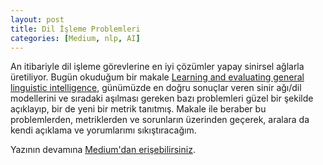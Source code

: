 ```yaml
---
layout: post
title: Dil İşleme Problemleri
categories: [Medium, nlp, AI]
---
```


An itibariyle dil işleme görevlerine en iyi çözümler yapay sinirsel ağlarla üretiliyor. Bugün okuduğum bir makale [Learning and evaluating general linguistic intelligence](https://arxiv.org/abs/1901.11373), günümüzde en doğru sonuçlar veren sinir ağı/dil modellerini ve sıradaki aşılması gereken bazı problemleri güzel bir şekilde açıklayıp, bir de yeni bir metrik tanıtmış. Makale ile beraber bu problemlerden, metriklerden ve sorunların üzerinden geçerek, aralara da kendi açıklama ve yorumlarımı sıkıştıracağım.

Yazının devamına [Medium'dan erişebilirsiniz](https://medium.com/@evinpinar/dil-işleme-problemleri-73fb0fd77f94).
